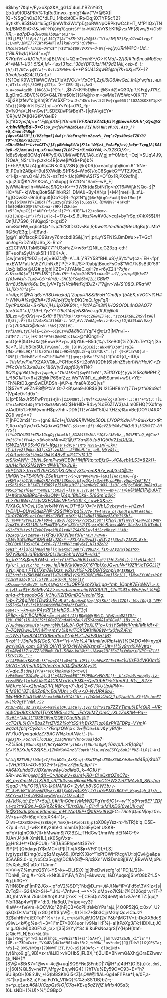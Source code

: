 6$khy^7&qI+/Fy>oXpX&A_gG14`4u/IJ"BZnY62t,[;b{(a9(0D&PRV%TqRu3}nwx-;pn(g?4#v{"V*@SX(|[Q~%SgOhOa3[C*dLFU,[4bcbt0E+iRt+Dq;9XTYP$c')2?Syt!k!f~95$f&Gr1u5gt7(ireWfb3Wc"pD@oRWNpQRPk)wC4hHT_MfP1IQx\TNfo}/BM3$hG<!&Jv`RPPFQQ#g7Bqc#tSf^!m~WU6}`WvY&f:KR@*v;xNF\{8*]ws*jB>lGs9KR;.=eq?pD-s0`FwOmk)bD&H"6@z'n=[93\}P3}"L\Ept/f\y\J$C{T|Af^+ZB~Y8[yD4@5k!^Vfw)IM|M7]Sy;OJ>uDl>gy?1;LvmP;1@KI}?71W:#&4NF|o]]kaDvo"$"q0Vbh>~[Mc6aTS4Bf-!5AxQ=Un^Q$^|Y$2^8b$O9vV7Xr%~d-8%{~vq`iy;URrW@C+Ud_:("RlLR1w)r)V1k4"\==f?K7KpYH~x#}G!of*\irIsj}BLWh]l+Q2mO*eeh8+/O>%Mdf~*2/]3)#'!n$m*:uMbScqA^*M&1~]I0(-5ISA,M~+\\sx}31xc_^38dYBF0)!zHN?9d21Al!,<eb-6-(`:{h];I\/KCv.p@Yfa[~:OvfiX7WbV+n`6**P;SU4LSqwB?@n(?k+xXj=#X~}?3(vohfya$24LO,CnLx*!{%1Oe!K9W!;T@WCW:rL7ju}t(VC*U<^KoOY1,ZzfJ6lG6AwGzL.Ih1ip*'w;f`N1,HLmr,ATrtc:0}l/3G#EjqJI7p.'X~'CEB-J@:i,&v3-o.a=bowAqzBb_|kKG&J=]PI^u".`,$h7:<K^)5D@rn:@S<d@=Q30/p`\%Fq]yJ1?lZ.(LgDmG_5BV0%OS=G&L7tlm$0lc?{@A@h>m=o#Me?W5/#c>0[K'T?-6j)2K(zfev"c|gKmj9:YVs$XF^>`w:2<"4Drulw<t52fFw}rgm05S('tG2AQ$OXEY1pK*BIa}j}X`Bjnh%D;#Z{;ql+a:YvYo(~d?G_Rp-2=%0^aVLN>nGw}*_SDEQ}#P@Bq)l?~}|qPA}g(EY=-'0R[wM7A]KHG)PVGelE?|s]"iC*t2psf4j<=^"E@g0OE\\2Dnd6lTKP**XhDVZt4b)U%@bwnEXR:h^;3}s@*3*<;hlwMIgBd~3\<C`lSo_@<j&%P%HZm5Lea,FE{]UG\HH:vP;O).As9_[?+G,Cnuo\G%Rq&(4pv<K4ASU^[i/VZz9gn5]4w6(+!HeEn+g9#:u2zwz%_Veq^z7ys#Dc$eTZDY0?f0^<hiKhR/aIu31?nXHrdU4m8+~Lv+xCZT<}]3;pBW=hqB4/k|K*Lc'VW$>i_#=AaFp}nz)]e9p~Tvpg]A)KA$OyD-d2]hm!av}+q,xK+uuUoon{ZLB67*$rULnAXXf48`**$;>$J32SCI}X~,*.[d8s$vlps!BCMqY4#Py6)O/UM{v#EfVL?A8_dW,gj;nf^0Mbr!;+Ozj'<$Uq\4J9,{?OeA_NS^r.1r+p.zx\c4R|owe]i#G$+Pu}b%{**5P/\9/lJzA)gpRa#:NKcXl)/7SN{c@h}0R}o>eactgIqb@om.6"'5Ne-8!,PDu]r2ABp/H9u[5XWdjb.$]fP&d~Wlb6]\{oC8Sg#i:Gf*VTZJ9cZ\<r1-!jz+mn.O<&]J%%-nzTtt}>:Uc(8@[hA$(7S=O"Ox1R;PX9dfhj].<]uj2|#@KY791KQiA_/"n&xpg}I5Y#G^d"SanE-wP_F](yWWJ#nclIh=W#4xJ$*RQk>K>^+3W6*h}da$btNt1o>hXT6#Wj\k%Qo-;)|?HC*%F~k)Wba;Bo#5&Fihk\R21_DMAU~By4XN;s'|+M4]me)H|L:n\L-*g]OQw3z~9n$)hqu&|Ob?O]R=?qztN?g@`6e?@(gCo*a=U|8<kIMoc[#[jay|6jXm(P@\EuBd({f\Luzyg{@$RFSy}oLG$$7X.{DW@B%?'4!#xd"(SA$QHkH8Q@F7&TvZ>na-r9F>[ZkHab=(e5"Jm/upC{]r'AUPYrf/6z:Jj7*Y.NJEFAv(2}<o8emv-KF3|JW)p~1@^/Ffx}L4Tc=`}~f7z~txS,6U#xz%w#V0J>cq[+by"rSp;rX)kX5$}/HQn[U\7S96_?{\K@qS^z<gsi5?xmv8xtHW,=qbcRQx^il~p#6'SItDkOv<Kd,*8;bwa%^a:d6adjtR*eUfgBq(r+Mb?R@5q'E3g;|.~E6\nd-[g@Y_aKf!acqRiC99svy76mcbd!8S&j.}h^|;prLyY$FN]S.BmD#u>+T*Gc?un:!ogFxDZhGjUSb_X=R`o?qZ2CPWU.TsMSO@7.71^U3si^aZ)>w5p^Z]NtLe,G23zq-c;h!(IF+uoi'aSyUNuk5[[:{[[6K>A;.[4w[m\r9]#9DZ;~)w]=96Z'J@=A`.JL[AR7Y58"BHLuS};\S\%"w)cz~`EH~fp)'mxEWM*aUfe\5ZYUhNx8[`P(^.>RU/S:>f0abj/tBxueFsOo$"WG/%$sBtl0'59"Uz@!IsDo(@U2#,g(gh!|{ZD*?JYAMeO_q/H?n+r6yZ2l{*^7xf`K?K.K<<c5O[m"]1PF%1B&^{7wHsYH*~!o/==Qdd&THlcdxoG*.u?/,yo)vp6@V)wZ?([0]w#AsR-TLm2=Cd/*0P%B;-SNClDFSo@53W]2LL`GBM?8h^8J5bAh%6u.Dx;1yV=Tg%VcMNtFdjtDJ2+]"?@v>V&/$`0&Q_PRa^#?`U.|iX>Yr"s{F-=!=Ap;%@FA`q6;:+RSU=iq;kdf]'ZupuiJR&&RFoH^Cm9[o'{bAEK,pVOC<%H#I+WWU#%s@Zh#>]6VA]z4fOq[nDK(3mQ_[gyFqR-Dy!tPaXbGs~S<Pkr/:jH,L1pXGK9%:,=]Kt?AcFn3#]}HQSO(OL4hQ8AO7?[c>5%#"xJ]T}9~L?yZY^`G9e1!4efeN&Rwc+g0I\Kjj@o#[BLzo=@;OKr|=r+$xl0-6?fHH`KO?'XO*>%cCZR&%I}?e:,"scc4IKGDLZRSVlt#G}(0jS]j:Pr[Si(Jz$>KmtSlbhB-i:'KJ_#V:dVoGAg=N<;z-R>z<jfGjG36LdN;6z>}{!X|`7hX64C@6as`V.!%U9[?ZR1#l-tvf$AmPLtyC}elE=CZw>~GipCzW%`B&8!ICi:F{qF4@a*Lr3|M7n`wT=-JdTM'7::^i{[+R'S4*#?#sQAeMZ|cI&c>`@mIOngrH?=cO{eB|&iO+JXa@E=wrPP>p~,iGjY&6.~B5d(%/~fXeB0I{%Z(67b.Te*Cj^j|3n5J>P_|JUb3:[x3U`LTV\8mm{,.dX_(B|RVJgDC6i;:WNxMP}XbO^JrpI&{Md>u*HkL9K}'l[UzO?nzlBdl>9K=0A@UL2z~q]ZS*3Uk".[;f'{9<#taY%O{u!-^G9F{LiTNHsREv!Srw7lhEUw8W!"]}geq;:@H&>'F$l%]L`1)fm01{d_~ID($p+?/lsM.wP)eF%4dgwHOe&/@->mz1q<n|mq9zW4ydVbIak$XZAXVQk_J^CHboK&+]t2oiW{QDh{6]shhZ5sbri}*NHHo/K'>Zr@FcO(e%3:ke8Js<"&6N(v3Vspf60yKTW?#Q%gqn`5G)Oc@vi}apeh,h^IhtAkK+G|$xyES?xFG",7`5I1OYb[^,yyu%5Kq!MRH'7,(_^\5C1*#Tx>6+j2R@k|?6$nfZzz,Ws"W1N'Ld_uM5Sumvi+w!}i.>YE-"Fh%RtD3.gmSwEU\DSh=j#.P-e_fna8A(6oQ|vs"{($57v#`wFZNF8@P%V`G>7<B\sea9~l0R$S[N'!215HF8rn")*TTH{zt"i68o*9cf^|Vp4e0~1d0x":(J]p^E[&xJr55FwP`r@1$Hjk\|zZXMQHt,)7N%f*xIC@w{cg\U[NN>T.J:HT'+*5tJ:T[L3"=iA=F&Xtd&j9"WfKSo5&MA\`eO[$HrHlD~R4>y%dE6Z1W3}aJ:m0EHQ(^XdfmyvJAdD\51.>KW{wnnH$pv7hh~DD5(T(2w'4M"5#)J`{HZs}l&u=Be(DOYU4RX^ZG{l'vat}**?F]|hFC2m$)"z>+}gn*8.8Ec1+||OA98R]WN9p56QL{JYOP%dwH'>9uHxkz>tR:$Y,$#o+dgGyxf<GJsQdxwQ`ZkbFC.$$xsm::@f(~6QeVZIHbX6yEHW]d\3\3G2MkII~8HP?S{!(t*uDZWYUD3f+ZMz1GcgDj{kLmLhl_&X2&1S6sMd.*1Q3z!3E>Uz_,D$%FB^nQ_#@Ca>?Vn{tG"v(fYw4g-s{W=s`5oMhv42@,9"3av@5.{yB1Q50d2[TcDR):&,[SWZzNU\05;4OYk!~Ifg`gsa'Pd#;y'\R^S|%9!&=IN(+Lk@!{Y,b{>y2}0pkz,b3(.sX?,zo1A'-.2*0HuH."=_,o6.)H{>&{;-v}GHlacMnSul$8q&kShA`%4Bv$.u@C"<!$')(?otSKaAWV;-3b/N_$nmPw:#fCE9nHNf1P]tp::aBfzG~.4C&,eb1tLS3=&Zk[}-qA/Hci'IgX2N3WP>:@W*1["fq;2u9-x5P{2/A>.}h<d?)7hFC3/D|XLQlmZy3De;om&97v_w4)3sC@#!-UMQN'c+TE49Mj\(-ZSe1Hz`M*t?<}>Q$^D#y@%?Q=)&01lIWoYLnXG~(g-vyKM}g)jbCfEna6uOsR/Y=TR/\3Kmpz.h$pyG$>lr3>e#E;opPEm,y5uq~IeE^E/?itSh5\9$c_k((4TL5f309)y]5(@y\UtT(\^%epUdzT:WAl'1sO(,gh{tgF4cW.9p8kp3\aW9SCp^GpYh}BH"*>MmIL":SK38|~]sa'6,!8s,a4"h!M7=~WF+T;!W}R`@(ME[P@uU/TU+#6to0sBBRoFe-RUOW=|Z4p:'BhDk$-,5/6Gm`a2K?xL>76kIlWq./Tz\vQXEQ)4isNF*e^IG$L\<_!.uwEX*&c7-P/X&GLKlrOvL{GaIvrk4WYN=LOT^6@"0=1>Wb]*,Dvj:eywt\<-+h2zw]{>DHU~0UryOd@P{@^2SS@Kc{pd%Lv`7y.T+4|#co_o!]ked\pjUE\##Lhn-CX:Qf76CM5:ec]Cme"#9zC?PWI_mtKK+jA18=Bu5)UDNmz@2XQYI$Sb?-d,'MH@P*9YvuIL3R)aOve_Ta90)]dgS>%k7VpzSz:om"!kfB9]!WfIW%v(>LFWwIh\0AW-4}nXTW.ErK3f1Ntf>FkgNTO{nXq{sZ3(v*J(TS;>xqYHnR:k=iaWW>_SL>J>zt3rKTx6nl=&1rE01%(z$]{ZvbOIvggkRLR1rdN'Z&AXB9`L`uy}di2cvRbzz|'"AU;{QZ#qg(3x\zeWae-TTk`FqUVX/,N[`Dmfd{HY!#J\7vNwR-<3J@:Ul0%4EqH^02Mld48;JZOs*-~FXL{8=U9>w3{;d%T;Z)[3k<2;71FVX_Brb-CkCPBtR?Tu&+0FA,ZxY6~7[?3r#NV"cqRy&aI,N7iOZoR?ovW1^_4}lq]cihHUw|N0[[x|8eKmd;ueKr{DV083A<.fIX-JA$2r9(Gp`sro>[97Y8kqCl;la]B\d9sI20L|2kcFeh'qWx$#~visL"(o_|q?"^Kj$gg6YM`*A_x3r"rFihETw=Rh3KJ+A8l>a"}{3h\Za3Q\2.}!3zNJ4ukl?fg(Q'l_wjvCc'hz_*/09u`.ie|}l*#9Kk\0#oGX"6Y!b|XoJQ+ruNv*)9Z!I^}cTG*GL}1f6Yu:,}jhp:('FT6{[Xm7&|]Xzs_wZUy!%F>2bDG{[Gcnpi`iQ{I$B6X|(XI*qqf+t/5W$#46Y=rd{[wTv$dPN1y}$HK$DX@EzM8=7<e3}6riL|,j1N$>ZYi#Bz>YOf41IB9\azb]Q'L{:xTVB.J5elQ<H_Tbavl1?aK%zmm~*HaQvV9'|=Fl$tNpX!L`\<[UORF{&xn?X|k1:gq-"mh_]OghK7E{o$WNi>s>|vD~%O=@BS(P?vb=X'")9bAC?sQapc2]X.cp>b~`:Q2P:k|JWMJn(v~l+D$+r$]+'S5Mby'4Z\>=srsd~:mac+^iqWC0\R2L_{2u!%$Ly;WoE}wt,%F@an)a-d^bssodoG&-}r3hUKZ[DQmDQNIecie{1$g:[>b~?:2&giNn{TDw$J)F`AuR.B":4LgW>dC]bw]!Q!Kh/'}M<\C7D};'Mp.fOg]G,^NF{!$5?gG=]+f~!r1ViheAtbWfKU0q@ah*EwNC+-&uO4;>'=kN+6m/`R4s;RFLh)ehD6__VhF3g]{P1l*g~-6lY,1\CM#6e~E`=.elxMh\!I({BDg@0@{9McC,'No&\=aDZfTU!-[YV_YQ0^jlK_kQi?9*\Q0e7lEnd<#$q2au)NI5YAos0&|a"RG<@(,\Bs,n_G?y{JEdnOB9q@kD[O(+BNVrg`WuLj&,b(-OgH?oXLi?"o+));HYS#WtlVrnk[Mh)d!<4-7~7QWQwvJUV]4@=>mYV%_&\)vlTCK(QK\ti!i08W<'x0fwZ}Fn?c;DW<{fwo824O"G0IHm1o<Y^g5H.7'+/stE3UHL\B?R<b!^{-}3nPe5i$_[GcS."C]I=^"r|:>Nc%_4"#}mklw}Rip)+lN{%OADO=W=nydAwm'IeOA\,<pm_08"R!'O!{{f}'G1O4NWn98(zmsF+U#={{%v9rn%}Wv#d`?K\y&Ny6)3Z;eV7Z(dHNn@_Cb1.5fNw-Vd"@z*'~(&vag?U(fSsI]>fn%w;>(VPC++E]f?(krQc1$5_":-v(tJF0mHurKQRnD:}k"yq=I$!|wQ+6"b.iORll)/uhPqKZfT=t9=C`]U{IsF04VKK!m%DV7G~"B}f;s[hX{[?i]v!q?m'bfQ:@d9XJAy;I%<l+q!e_8`(dVBj{PT#+*v@Ckhnkm%9{g<t>MQ|{>P#0mem^O1&.@v,a},3)"+$IJ2ym&E8^^F]QF8bK>PWrMt(}-_h"x1ya0:+wuq@y,lz-xtzoNBEc]}m)w&\Ko`%41CK*MxdVu]F}$0--Qe/3)bB*i;5Y(qnB\L;R(;i__S27+[#8)u^c(4~x2bnAsD!V{,NB*oq>7~]tx}|2*6`[%UUpAPW*-R:M61C"8Z;)8KZq8jt<Eg|NUn\_>fK-><.0-NvUPA$pJ-tWqHBFY!uA`{%dFt8~extWHb3x9^&!^U*_oj/YOHmL`:OoO_1,u`G}ae%^%_KYj{R;!mpEIN-`)Yc7gfY"hM`.rJ?Xt1U>Z$s.dZ.Ss$i>K~V89lnlOF:aaC6|v,4ysrf5f^FiYG`7ZZYTimu%E|4QIR_~VR:m4!C\H80:?Jd?q]Tj}Y&NB5~sz1c__lEoYzl!M7_OmC_rXLzZo&fM~Pq--i0z6L+"JAL}L"Q3*BOFm]2QETCte)!Ru\Si?<cTQ{)L%C(>Bbs21'ttZV52%oYtSS;i%B{k7F)op}8zPK2FDRg=VYm](cFS@/Drf-CdB|-;u'Sq+,d0@rHZ)K-wqzaLfplq?Cy8ar:~^?EkqzQW\x<'2H@Oe=ULv&y'yBVjI-W'7|U0^pxtqaIdzZ7BACWNzknAN`@c!I-[%-sgoXjN>,FGc;0(l[CULWx_zIsqNrK9^{MnG?uua}`do?-~Z%SoL`|03uhz&@]Z]HCYybWX2#'yfbOz;S[5br%)QgMj`?6svp/L>tB}q8q![ZJ%8[XrJqK28fKE.x\2`VRWGoV&nzlFCoptk'3lu,m(zeESFCp&uh2'PUZ~lLR\1~k+}?%/ldjB2T%HL/!b3e{>I}7=lWOGa_AxK$:q[~8&dTPqA:Z5O=X3WOXds9wx5`d4Bp}$abT+(VH[6GU>4OvS(O2-Ft>|@ntz7@pXp]IpTT-=A6&Xuhdd0V}BXehww&yUodI#d0.;k~4O]UY-SRt~wci9m}@[q1.$X~C>/!bpwV+sUm1-jR0=C\eQx#QZnC7q-yK_m;a1msN,DTX|B#_sRf"k#vsyu@gmtHlu6hcCG+W22>0"MAv5#_SN~fvn%qaD-IHuFO?6|{Kk-]k0}MF&G<`ZyMLb8'I$GW3b`/v-Z"_So#:HK^W\Wu>#N$@<k/.6S)$xO6vp4oKM/)lY!luYwPJZ3cRCSn*_K<g<Jgh_S}s%_.bKCYxsa3?*6\OM&MA<vsGW{e<`TzO7=:4z?v\&/\d%,td;.Ec^P>5u|j_f;#H)hG0m{vMzWB2PgYm9fC{>~w"Y,d8^rsr8E?"ZDf(,{-to?t^KEGnJ~QS{nZcR8c<"E/rxQAu[=C]r4\\::kM4XD6(0*yeU!|<w?|E*@XGsdu\8nnnV0mqu5_mH'2AqU5P*@#RH>l8V4](f1Tx3z:M^w68f8BqOcIv!-ERxA9]mz.XhuL)EC=TRcS\Q5pN|ayz0x~kV>u+=8!=i6*a;=[d;uXK4~'(<,-Q`]A9~t2XBXhX0+s}88kGg#,YmR{G=1#iebE2$;p$G`XO8yYsz-n>%TR}b'q_D5E~<7p:4=NL_1-wB<KKy26b!<LmamDr|Oc6EyQeI'USK8-mFqV}q[nC0k/{1I<hMw#m$j7G!BZJ_;THdGw`)/mrWq:dEfN4C-9>[UAr(J4;k#-XmN1L(,sK05g\Vxtr=[g;Hr8J+\^*DqFCUl(+"B[U/S5RhpeNt$S7v?I$Y{F)I[Qhdaqv]Y$qMC>kP[l|T.vjAS$p>VF6'f}L+LS]{vg}ypzHE{mg{cUq$zMzyA69_jOfzK9(Qo^"1xPfCWi^R\cgVU::bjQ\vi@a&pa35AABS.0-:x_No5Ca5<g/g\DC!lA{8@~R/x$Xn"Wl$Dmb8j[8W_BBwWMjpPuD/sXp5_6S|'aDo`Tt#mm"<I>V=y7.%m,m:Q6Y{~Y$>k+~DLf$}X-!gj9hxDw(scfg"o)"PD,1J/2@-TDnM!_Eng,#+^6:R.+kNt3L6Y\FA,f(Zm[~&kwovq,')&D}\uqsq]S!vfO8bZ^L5>8g.[b#Q*?7/HN8DnzF|mPZJGx~;p*oV2%SD";"Nb@D_m=,@J{N#*iP*\I'd5o\3VK!z<[s|ZvTq5H-G24A2>SH~".J4J+\7nfw~t_~*>>%,dMp+o7K$L:@1C}26qd^.vr?T-?JO,}hLWBaL754sD9#n}KJ^J![:?vX``~))CE5Qu17S[4eW)nkf>&7e^KTZ:|qu[?F{xR{i&p4w*j1F>"d:3.|Ha8qU,]^y}pe=oy3?4IaW<<f\eVm=kQCVKq"Z{hFjC3*6cP(|:feMxYPs"ajJ,|4O0P52jG,c:0xv`_U?q&QkD<Vcr"Oj|\xG0,}Kff$'pV@=;#}%sk7+$b3CjjrMGq!Qc>ICaJz?3Z$uhHh^e}E0ToP^`P}v"!y_R,c*u%&X`%.@\fQM]2y'P&b^jMGTV*};:DqXX5deSy9IwL<k#}g%s<'l~3=1i"mE7>00}}uorHv9NaH:F%j=a!]tP*bXg3F/c*HDIXLt;JCm\'gJQi<M]03GF'u2_c(>r[35|G/Yy?'S4:9'&uPsNoaqrS]Y{HpH[#af+[JQicF!LN)Eo`)*@i{R%{qw(P6%g^p*'wd.EJ9[khgI_=0V6i2*N]+ss')5A+Y}_jamrUv2?ZaJN_xi^lE'*)[GP.x~73DoCwi+_"VX4KV$d=1m*90l<O<!Rz2_+eWHw_'os*ndm{[J@]7dsY(lX{OP$Ta;hf$]=Z_XWS/HW0g){7DkWWT|3T,P/8-s5j9)0Afg-*_6l0c2N`d>{y)&h;o9.g[,,9B)=z<r/&LiD>vi/QHb$.jPLBX,^t)2UlB=BNvmQ&Xh@3raEZIwev@_!NiH{#{SV@=$Br&7=1@w>-4c@+uq|SQSFNo(8FnbD|'7@H*u)4tH?]G|S{u}`(o.dn9,[j`|60[%QL5v+neT7',Mfgy<Bn,wNG4(+l?hTVu%Ey59C=C93~E<"h?6Ul8pOH(08.?Jlv_+!G(b!8SKhGl5<Z|s;OW@IflAL-6g4eFI1Pse*1;e/0F,a-j%"|ky{[ur82,u)Pjsg.FdYk_VI1kQ}%%&oSS'DB}bZ~;-b+^*p_qLea.#6&'J{CzpQs%O|C7q+KE+q5qZWjZ.M*(fx40Ss3;(6L.sNDH{%U)>%",CGBpO